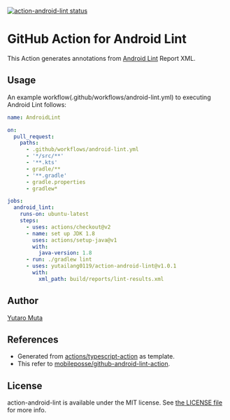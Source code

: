 <a href="https://github.com/yutailang0119/action-android-lint/actions"><img alt="action-android-lint status" src="https://github.com/yutailang0119/action-android-lint/workflows/build-test/badge.svg"></a>

# GitHub Action for Android Lint

This Action generates annotations from [Android Lint](https://developer.android.com/studio/write/lint) Report XML.

## Usage

An example workflow(.github/workflows/android-lint.yml) to executing Android Lint follows:

```yml
name: AndroidLint

on:
  pull_request:
    paths:
      - .github/workflows/android-lint.yml
      - '*/src/**'
      - '**.kts'
      - gradle/**
      - '**.gradle'
      - gradle.properties
      - gradlew*

jobs:
  android_lint:
    runs-on: ubuntu-latest
    steps:
      - uses: actions/checkout@v2
      - name: set up JDK 1.8
        uses: actions/setup-java@v1
        with:
          java-version: 1.8
      - run: ./gradlew lint
      - uses: yutailang0119/action-android-lint@v1.0.1
        with:
          xml_path: build/reports/lint-results.xml
```

## Author

[Yutaro Muta](https://github.com/yutailang0119)

## References

- Generated from [actions/typescript-action](https://github.com/actions/typescript-action) as template.
- This refer to [mobileposse/github-android-lint-action](https://github.com/mobileposse/github-android-lint-action).

## License

action-android-lint is available under the MIT license. See [the LICENSE file](./LICENSE) for more info.
